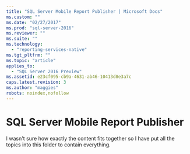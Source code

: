 ```yaml
---
title: "SQL Server Mobile Report Publisher | Microsoft Docs"
ms.custom: ""
ms.date: "02/27/2017"
ms.prod: "sql-server-2016"
ms.reviewer: ""
ms.suite: ""
ms.technology: 
  - "reporting-services-native"
ms.tgt_pltfrm: ""
ms.topic: "article"
applies_to: 
  - "SQL Server 2016 Preview"
ms.assetid: e23cf095-cb9a-4631-ab46-10413d8e3a7c
caps.latest.revision: 3
ms.author: "maggies"
robots: noindex,nofollow
---
```

# SQL Server Mobile Report Publisher
I wasn't sure how exactly the content fits together so I have put all the topics into this folder to contain everything. 